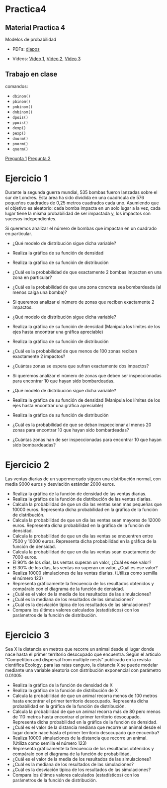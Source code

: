# Practica4

## Material Practica 4 

Modelos de probabilidad

- PDFs: [diapos](https://github.com/alejandro-isglobal/alejandro-isglobal.github.io/blob/master/slides/Practica5.pdf)

- Videos: [Video 1](https://youtu.be/WMRgZEuSSBU), [Video 2](https://youtu.be/MG0W5-Sw48U), [Video 3](https://youtu.be/awQ34qKnZSw)

## Trabajo en clase

comandos:

- <code>dbinom()</code>
- <code>pbinom()</code>
- <code>pnbinom()</code>
- <code>dnbinom()</code>
- <code>dpois()</code>
- <code>ppois()</code>
- <code>dexp()</code>
- <code>pexp()</code>
- <code>dnorm()</code>
- <code>pnorm()</code>
- <code>qnorm()</code>



[Pregunta 1](Pregunta1.png)
[Pregunta 2](Pregunta2.png)

# Ejercicio 1

Durante la segunda guerra mundial, 535 bombas fueron lanzadas sobre el sur de Londres. Esta área ha sido dividida en una cuadrícula de 576 pequeños cuadrados de 0,25 metros cuadrados cada uno. Asumiendo que el objetivo es aleatorio: cada bomba impacta en un solo lugar a la vez, cada lugar tiene la misma probabilidad de ser impactada y, los impactos son sucesos independientes.

Si queremos analizar el número de bombas que impactan en un cuadrado en particular. 
- ¿Qué modelo de distribución sigue dicha variable? 

- Realiza la gráfica de su función de densidad

- Realiza la gráfica de su función de distribución
- ¿Cuál es la probabilidad de que exactamente 2 bombas impacten en una zona en particular?
- ¿Cuál es la probabilidad de que una zona concreta sea bombardeada (al menos caiga una bomba)?
- Si queremos analizar el número de zonas que reciben exactamente 2 impactos.
- ¿Qué modelo de distribución sigue dicha variable? 

- Realiza la gráfica de su función de densidad (Manipula los límites de los ejes hasta encontrar una gráfica apreciable)
- Realiza la gráfica de su función de distribución
- ¿Cuál es la probabilidad de que menos de 100 zonas reciban exactamente 2 impactos?
- ¿Cuántas zonas se espera que sufran exactamente dos impactos?

- Si queremos analizar el número de zonas que deben ser inspeccionadas para encontrar 10 que hayan sido bombardeadas.
- ¿Qué modelo de distribución sigue dicha variable? 
- Realiza la gráfica de su función de densidad (Manipula los límites de los ejes hasta encontrar una gráfica apreciable)
- Realiza la gráfica de su función de distribución
- ¿Cuál es la probabilidad de que se deban inspeccionar al menos 20 zonas para encontrar 10 que hayan sido bombardeadas?
- ¿Cuántas zonas han de ser inspeccionadas para encontrar 10 que hayan sido bombardeadas?


# Ejercicio 2
Las ventas diarias de un supermercado siguen una distribución normal, con media 9000 euros y desviación estándar 2000 euros.

- Realiza la gráfica de la función de densidad de las ventas diarias.
- Realiza la gráfica de la función de distribución de las ventas diarias.
- Calcula la probabilidad de que un día las ventas sean mas pequeñas que 10000 euros. Representa dicha probabilidad en la gráfica de la función de distribución.
- Calcula la probabilidad de que un día las ventas sean mayores de 12000 euros. Representa dicha probabilidad en la gráfica de la función de densidad.
- Calcula la probabilidad de que un día las ventas se encuentren entre 7500 y 10000 euros. Representa dicha probabilidad en la gráfica de la función de densidad.  
- Calcula la probabilidad de que un día las ventas sean exactamente de 7000 euros.
- El 90% de los días, las ventas superan un valor, ¿Cuál es ese valor?
- El 30% de los días, las ventas no superan un valor, ¿Cuál es ese valor?
- Realiza 10000 simulaciones de las ventas diarias. (Utiliza como semilla el número 123)
- Representa gráficamente la frecuencia de los resultados obtenidos y compáralo con el diagrama de la función de densidad.
- ¿Cuál es el valor de la media de los resultados de las simulaciones?
- ¿Cuál es la mediana de los resultados de las simulaciones?
- ¿Cuál es la desviación típica de los resultados de las simulaciones?
- Compara los últimos valores calculados (estadísticos) con los parámetros de la función de distribución.


# Ejercicio 3

Sea X
 la distancia en metros que recorre un animal desde el lugar donde nace hasta el primer territorio desocupado que encuentra. Según el artículo “Competition and dispersal from multiple nests” publicado en la revista científica Ecology, para las ratas canguro, la distancia X
 se puede modelar mediante una variable aleatoria con distribución exponencial con parámetro 0.01005

- Realiza la gráfica de la función de densidad de X
- Realiza la gráfica de la función de distribución de X
- Calcula la probabilidad de que un animal recorra menos de 100 metros hasta encontrar el primer territorio desocupado. Representa dicha probabilidad en la gráfica de la función de distribución.
- Calcula la probabilidad de que un animal recorra más de 80 pero menos de 110 metros hasta encontrar el primer territorio desocupado. Representa dicha probabilidad en la gráfica de la función de densidad.
- ¿Cuál es el valor de la distancia mediana que recorre un animal desde el lugar donde nace hasta el primer territorio desocupado que encuentra?
- Realiza 10000 simulaciones de la distancia que recorre un animal. (Utiliza como semilla el número 123)
- Representa gráficamente la frecuencia de los resultados obtenidos y compáralo con el diagrama de la función de probabilidad.
- ¿Cuál es el valor de la media de los resultados de las simulaciones?
- ¿Cuál es la mediana de los resultados de las simulaciones?
- ¿Cuál es la desviación típica de los resultados de las simulaciones?
- Compara los últimos valores calculados (estadísticos) con los parámetros de la función de distribución.















